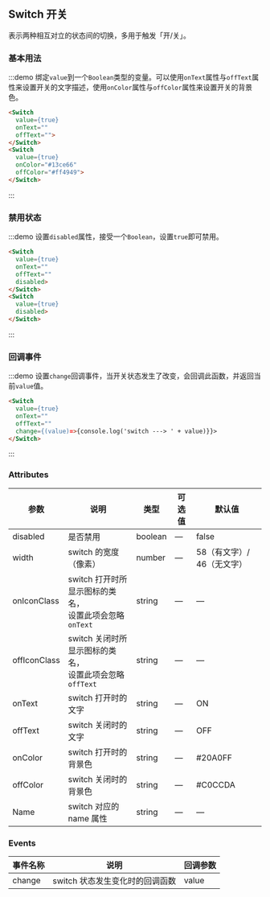 ## Switch 开关

表示两种相互对立的状态间的切换，多用于触发「开/关」。

### 基本用法

:::demo 绑定`value`到一个`Boolean`类型的变量。可以使用`onText`属性与`offText`属性来设置开关的文字描述，使用`onColor`属性与`offColor`属性来设置开关的背景色。

```html
<Switch
  value={true}
  onText=""
  offText="">
</Switch>
<Switch
  value={true}
  onColor="#13ce66"
  offColor="#ff4949">
</Switch>
```
:::

### 禁用状态

:::demo 设置`disabled`属性，接受一个`Boolean`，设置`true`即可禁用。

```html
<Switch
  value={true}
  onText=""
  offText=""
  disabled>
</Switch>
<Switch
  value={true}
  disabled>
</Switch>
```
:::

### 回调事件

:::demo 设置`change`回调事件，当开关状态发生了改变，会回调此函数，并返回当前`value`值。

```html
<Switch
  value={true}
  onText=""
  offText=""
  change={(value)=>{console.log('switch ---> ' + value)}}>
</Switch>
```
:::

### Attributes

| 参数      | 说明    | 类型      | 可选值       | 默认值   |
|---------- |-------- |---------- |-------------  |-------- |
| disabled  | 是否禁用    | boolean   | — | false   |
| width  | switch 的宽度（像素）    | number   | — | 58（有文字）/ 46（无文字） |
| onIconClass  | switch 打开时所显示图标的类名，<br>设置此项会忽略 `onText`    | string   | — | — |
| offIconClass  | switch 关闭时所显示图标的类名，<br>设置此项会忽略 `offText`    | string   | — | — |
| onText  | switch 打开时的文字    | string   | — | ON |
| offText  | switch 关闭时的文字    | string   | — | OFF |
| onColor  | switch 打开时的背景色    | string   | — | #20A0FF |
| offColor  | switch 关闭时的背景色    | string   | — | #C0CCDA |
| Name  | switch 对应的 name 属性    | string   | — | — |

### Events
| 事件名称      | 说明    | 回调参数      |
|---------- |-------- |---------- |
| change  | switch 状态发生变化时的回调函数    | value |
